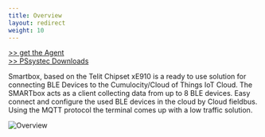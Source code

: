 ```yaml
---
title: Overview
layout: redirect
weight: 10
---
```


[>> get the Agent](mailto:kontakt@pssystec-gmbh.de)</br>
[>> PSsystec Downloads](https://www.pssystec.de/downloads/)


Smartbox, based on the Telit Chipset xE910 is a ready to use solution for connecting BLE Devices to
the Cumulocity/Cloud of Things IoT Cloud. The SMARTbox acts as a client collecting data from up to 8 BLE devices. Easy connect and configure the used BLE devices in the cloud by Cloud fieldbus. Using the MQTT protocol the terminal comes up with a low traffic solution.

![Overview](/guides/images/devices/smartbox-ble/overview.png)
